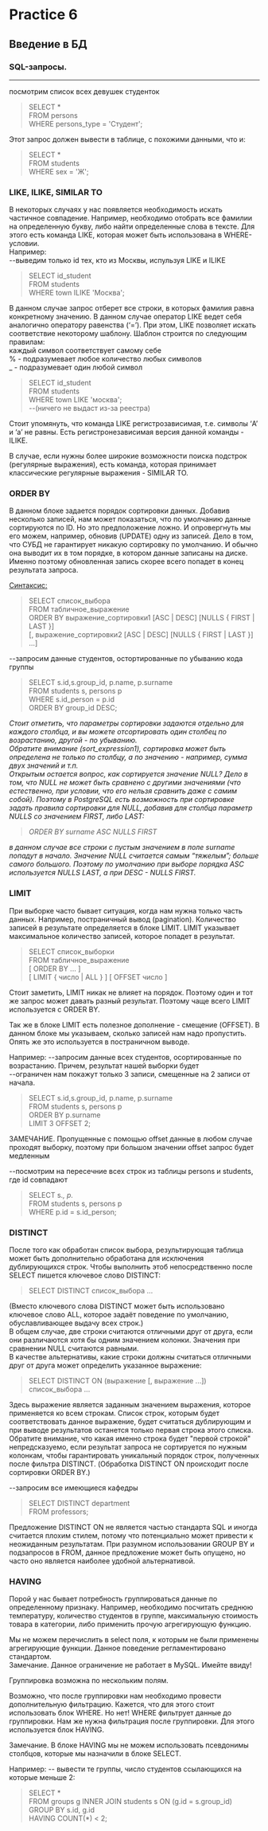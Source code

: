 # Practice 6

## Введение в БД

### SQL-запросы.
------------------

посмотрим список всех девушек студенток  
> SELECT *   
  FROM persons  
  WHERE persons_type = 'Студент';

 Этот запрос должен вывести в таблице, с похожими данными, что и:
> SELECT *     
  FROM students  
  WHERE sex = 'Ж';


### LIKE, ILIKE, SIMILAR TO  
В некоторых случаях у нас появляется необходимость искать частичное совпадение. Например, необходимо отобрать все фамилии на определенную букву, либо найти определенные слова в тексте. Для этого есть команда LIKE, которая может быть использована в WHERE-условии.  
 Например:  
--выведим только id тех, кто из Москвы, испульзуя LIKE и ILIKE
> SELECT id_student  
  FROM students  
  WHERE town ILIKE 'Москва';   

  В данном случае запрос отберет все строки, в которых фамилия равна конкретному значению. В данном случае оператор LIKE ведет себя аналогично оператору равенства (‘=’). При этом, LIKE позволяет искать соответствие некоторому шаблону. Шаблон строится по следующим правилам:  
каждый символ соответствует самому себе  
% - подразумевает любое количество любых символов  
_ - подразумевает один любой символ  


> SELECT id_student   
 FROM students   
 WHERE town LIKE 'москва';  
--(ничего не выдаст из-за реестра)  

Стоит упомянуть, что команда LIKE регистрозависимая, т.е. символы ‘A’ и ‘a’ не равны. Есть регистронезависимая версия данной команды - ILIKE.

В случае, если нужны более широкие возможности поиска подстрок (регулярные выражения), есть команда, которая принимает классические регулярные выражения - SIMILAR TO.

### ORDER BY
В данном блоке задается порядок сортировки данных.
Добавив несколько записей, нам может показаться, что по умолчанию данные сортируются по ID. Но это предположение ложно.  И опровергнуть мы его можем, например, обновив (UPDATE) одну из записей. Дело в том, что СУБД не гарантирует никакую сортировку по умолчанию. И обычно она выводит их в том порядке, в котором данные записаны на диске. Именно поэтому обновленная запись скорее всего попадет в конец результата запроса.

<u>Синтаксис:</u>  
> SELECT список_выбора  
    FROM табличное_выражение  
    ORDER BY выражение_сортировки1 [ASC | DESC] [NULLS { FIRST | LAST }]  
    [, выражение_сортировки2 [ASC | DESC] [NULLS { FIRST | LAST }] ...]  

--запросим данные студентов, остортированные по убыванию кода группы
>   SELECT s.id,s.group_id, p.name, p.surname  
    FROM students s, persons p  
    WHERE s.id_person = p.id  
    ORDER BY group_id DESC;  

<i>Стоит отметить, что параметры сортировки задаются отдельно для каждого столбца, и вы можете отсортировать один столбец по возрастанию, другой - по убыванию.  
Обратите внимание (sort_expression1), сортировка может быть определена не только по столбцу, а по значению - например, сумма двух значений и т.п.  
Открытым остается вопрос, как сортируется значение NULL? Дело в том, что NULL не может быть сравнено с другими значениями (что естественно, при условии, что его нельзя сравнить даже с самим собой). Поэтому в PostgreSQL есть возможность при сортировке задать правила сортировки для NULL, добавив для столбца параметр NULLS со значением FIRST, либо LAST:  
> ORDER BY surname ASC NULLS FIRST

в данном случае все строки с пустым значением в поле surname попадут в начало.
Значение NULL считается самым “тяжелым”; больше самого большого. Поэтому по умолчанию при выборе порядка ASC используется NULLS LAST, а при DESC - NULLS FIRST.</i>

### LIMIT

При выборке часто бывает ситуация, когда нам нужна только часть данных. Например, постраничный вывод (pagination). Количество записей в результате определяется в блоке LIMIT. LIMIT указывает максимальное количество записей, которое попадет в результат.  

> SELECT список_выборки  
    FROM табличное_выражение  
    [ ORDER BY ... ]  
    [ LIMIT { число | ALL } ] [ OFFSET число ]  

Стоит заметить, LIMIT никак не влияет на порядок. Поэтому один и тот же запрос может давать разный результат. Поэтому чаще всего LIMIT используется с ORDER BY.  

Так же в блоке LIMIT есть полезное дополнение - смещение (OFFSET).   В данном блоке мы указываем, сколько записей нам надо пропустить.   Опять же это используется в постраничном выводе.  

Например:
--запросим данные  всех студентов, осортированные по возрастанию. Причем, результат нашей выборки будет  
--ограничен нам покажут только 3 записи, смещенные на 2 записи от начала.
>   SELECT s.id,s.group_id, p.name, p.surname  
    FROM students s, persons p  
    ORDER BY p.surname  
    LIMIT 3 OFFSET 2;  

ЗАМЕЧАНИЕ. Пропущенные с помощью offset данные в любом случае проходят выборку, поэтому при большом значении offset запрос будет медленным


--посмотрим на пересечние всех строк из таблицы persons и students, где id совпадают
> SELECT s.*, p.*  
  FROM students s, persons p   
  WHERE p.id = s.id_person;  

### DISTINCT  

После того как обработан список выбора, результирующая таблица может быть дополнительно обработана для исключения дублирующихся строк. Чтобы выполнить этоб непосредственно после SELECT пишется ключевое слово DISTINCT:  
> SELECT DISTINCT список_выбора ...  

(Вместо ключевого слова DISTINCT может быть использовано ключевое слово ALL, которое задаёт поведение по умолчанию, обуславливающее выдачу всех строк.)  
В общем случае, две строки считаются отличными друг от друга, если они различаются хотя бы одним значением колонки. Значения при сравнении NULL считаются равными.  
В качестве альтернативы, какие строки должны считаться отличными друг от друга может определить указанное выражение:  
> SELECT DISTINCT ON (выражение [, выражение ...]) список_выбора ...  

Здесь выражение является заданным значением выражения, которое применяется ко всем строкам. Список строк, которым будет соответствовать данное выражение, будет считаться дублирующим и при выводе результатов останется только первая строка этого списка. Обратите внимание, что какая именно строка будет "первой строкой" непредсказуемо, если результат запроса не сортируется по нужным колонкам, чтобы гарантировать уникальный порядок строк, полученных после фильтра DISTINCT. (Обработка DISTINCT ON происходит после сортировки ORDER BY.)  

--запросим все имеющиеся кафедры 
> SELECT DISTINCT  department  
FROM professors;   

Предложение DISTINCT ON не является частью стандарта SQL и иногда считается плохим стилем, потому что потенциально может привести к неожиданным результатам. При разумном использовании GROUP BY и подзапросов в FROM, данное предложение может быть опущено, но часто оно является наиболее удобной альтернативой.   

### HAVING

Порой у нас бывает потребность группироваться данные по определенному признаку. Например, необходимо посчитать среднюю температуру, количество студентов в группе, максимальную стоимость товара в категории, либо применить прочую агрегирующую функцию.  

Мы не можем перечислить в select поля, к которым не были применены агрегирующие функции. Данное поведение регламентировано стандартом.   
Замечание. Данное ограничение не работает в MySQL. Имейте ввиду!  

Группировка возможна по нескольким полям.  

Возможно, что после группировки нам необходимо провести дополнительную фильтрацию. Кажется, что для этого стоит использовать блок WHERE. Но нет! WHERE фильтрует данные до группировки. Нам же нужна фильтрация после группировки. Для этого используется блок HAVING.  

Замечание. В блоке HAVING мы не можем использовать псевдонимы столбцов, которые мы назначили в блоке SELECT.  

 Например:
 -- вывести те группы, число студентов ссылающихся на которые меньше 2:

> SELECT	*  
 FROM groups g INNER JOIN students s ON (g.id = s.group_id)  
 GROUP	BY s.id, g.id  
 HAVING	COUNT(*) < 2;  
